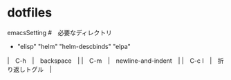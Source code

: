 # dotfiles
emacsSetting
#　必要なディレクトリ
- "elisp" "helm" "helm-descbinds" "elpa"

|　C-h　|　backspace　|
|　C-m　|　newline-and-indent　|
|　C-c l　|　折り返しトグル　|
